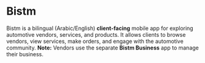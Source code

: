 # Bistm
Bistm is a bilingual (Arabic/English) **client-facing** mobile app for exploring automotive vendors, services, and products.   It allows clients to browse vendors, view services, make orders, and engage with the automotive community.   **Note:** Vendors use the separate **Bistm Business** app to manage their business.

